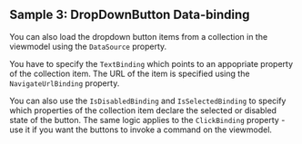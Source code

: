 ## Sample 3: DropDownButton Data-binding

You can also load the dropdown button items from a collection in the viewmodel using the `DataSource` property.

You have to specify the `TextBinding` which points to an appopriate property of the collection item. The URL of the item is specified using the `NavigateUrlBinding` property.

You can also use the `IsDisabledBinding` and `IsSelectedBinding` to specify which properties of the collection item declare the selected or disabled state of the button. 
The same logic applies to the `ClickBinding` property - use it if you want the buttons to invoke a command on the viewmodel.
